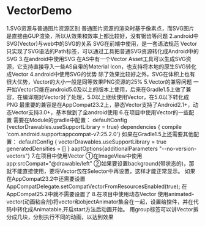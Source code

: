 # VectorDemo
1.SVG资源与普通图片资源区别
普通图片资源的渲染时基于像素点，而SVG图片是直接由GUP渲染，所以从效果和效率上都比较好，没有锯齿等问题
2.android中SVG(Vector)与web中的SVG的关系
SVG在前端中使用，是一套语法规范
Vector只实现了SVG语法的Path标签，可以通过工具把普通SVG资源转化成Android中的SVG
3.在android中使用SVG
在AS中有一个Vector Asset工具可以生成SVG资源，它支持直接导入一些AS自带的Material Icon，也支持将本地的原生SVG转化成Vector
4.android中使用SVG的优势
除了效果比较好之外，SVG在体积上也有很大优势，Vector的大小一般是同等效果PNG资源的25%
5.Vector的兼容问题
一开始Vector只能在android5.0及以上的版本上使用，后来在Gradle1.5上做了兼容，在编译期对Vector对了处理，5.0以上继续使用Vector，在5.0以下转化成PNG
最重要的兼容是在AppCompat23.2上，静态Vector支持了Android2.1+，动态Vector支持3.0+，基本做到了全android使用
6.在项目中使用Vector的一些配置
需要在Module的gradle中配置：
defaultConfig {vectorDrawables.useSupportLibrary = true}
dependencies { compile 'com.android.support:appcompat-v7:25.2.0'}
如果在Gradle1.5上还需要其他配置：
defaultConfig {
vectorDrawables.useSupportLibrary = true
generatedDensities = []
}
aaptOptions{additionalParameters "--no-version-vectors"}
7.在项目中使用Vector
①在ImageView中使用app:srcCompat="@drawable/left"
②如果要设置background(带状态的)，那就不能直接使用，要将Vector包在Selector中再设置，这样才能正常显示。
如果在AppCompat23.2中还需要设置 AppCompatDelegate.setCompatVectorFromResourcesEnabled(true);
在AppCompat25.2中就不需要设置了
8.在项目中使用动态Vector
使用animated-vector(动画粘合剂)将vector和objectAnimator集合在一起，设置给控件，并在代码中转化成Animatable,开启start方法后动画开始。
用group标签可以讲Vector拆分成几块，分别执行不同的动画，以达到效果

